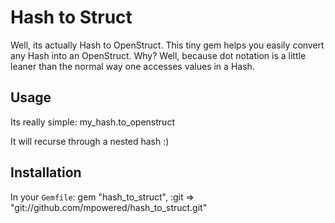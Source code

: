 Hash to Struct
=============

Well, its actually Hash to OpenStruct. This tiny gem helps you easily convert any Hash into an OpenStruct.
Why? Well, because dot notation is a little leaner than the normal way one accesses values in a Hash.

Usage
-----
Its really simple:
    my_hash.to_openstruct

It will recurse through a nested hash :)

Installation
------------
In your `Gemfile`:
    gem "hash_to_struct", :git => "git://github.com/mpowered/hash_to_struct.git"
